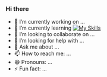 ### Hi there 



- 🔭 I’m currently working on ...
- 🌱 I’m currently learning [![My Skills](https://skillicons.dev/icons?i=java,figma&theme=dark)](https://skillicons.dev)
- 👯 I’m looking to collaborate on ...
- 🤔 I’m looking for help with ...
- 💬 Ask me about ...
- 📫 How to reach me: ...
- 😄 Pronouns: ...
- ⚡ Fun fact: ...

